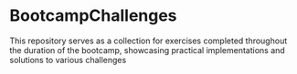# BootcampChallenges
This repository serves as a collection for exercises completed throughout the duration of the bootcamp, showcasing practical implementations and solutions to various challenges
